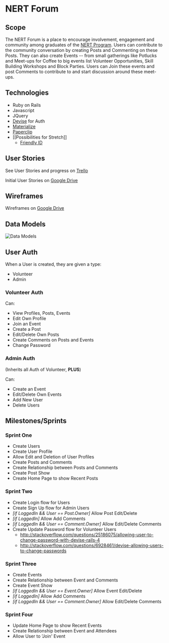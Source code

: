 # NERT Forum
## Scope
The NERT Forum is a place to encourage involvement, engagement and community among graduates of the [NERT Program](http://sf-fire.org/neighborhood-emergency-response-team-nert). Users can contribute to the community conversation by creating Posts and Commenting on these Posts. They can also create Events -- from small gatherings like Potlucks and Meet-ups for Coffee to big events list Volunteer Opportunities, Skill Building Workshops and Block Parties. Users can Join these events and post Comments to contribute to and start discussion around these meet-ups.

## Technologies
- Ruby on Rails
- Javascript
- JQuery
- [Devise](https://github.com/plataformatec/devise) for Auth
- [Materialize](http://materializecss.com)
- [Paperclip](https://github.com/thoughtbot/paperclip)
- [[Possibilities for Stretch]]
  - [Friendly ID](https://github.com/norman/friendly_id)

## User Stories
See User Stories and progress on [Trello](https://trello.com/b/6cLSglKz/nert-forum)

Initial User Stories on [Google Drive](https://drive.google.com/open?id=0BwFLR37h9aikVDFUNXNWUDZmbjA)

## Wireframes
Wireframes on [Google Drive](https://drive.google.com/drive/u/0/folders/0BwFLR37h9aikbUMwS2FLTmNOM00)


## Data Models
![Data Models](https://lh3.googleusercontent.com/pvjjQ42PdA8BflQ3TpLSFcXyZMdzJnBduQggSutZ2oR128dz1RroQFtK1Fgm3zwR4_2kp6jmXtidx77fTasQ32q_yq3eSA5m9MzkJFHbR4gnVVj1wQvugx6dCb9MnIQBArV7mpYxTbRyVAxWM3nfq8mAQlM4wwPMB3RZN5rBUmpi3kkw0DepBJZ_n6bFwMPV5SeYfqXrP3B23ioejPsE1I2sIb0ONk7oe1TPgmTZ3eG5aFHReOUSYAUCaK27HsPKwZ-XcwTgsUcjrLyBRWEIMrKBhRjtuSdQGXZB8YDRjKdNr4JAzoMF0GZMXe_DeRKsyBiDiLJAx_vtTOCB6M91dNJYy3PyugJMqdckvyk9uY38T3-tXL6s_UUuOct-G39jPB-19nqU3l5GF5m0wYjiehx4tSZZQFwHdxo_7yH3NBfVva4uCbJfTQdrJXnftFe6AmatGhQIjxeHYGun-sfCGQV-ib17l7D7Ilfweq193LCN3zDNpiPGwNDRT6kKoIyA-cesPT7jBDBWNx3hot1rG17rFhc0QDhsHMSsfoMTd8AfdRfGvsRV2OyCH-1p3xS_vfyMGl4Z=w2548-h1398)

## User Auth
When a User is created, they are given a type:

- Volunteer
- Admin

### Volunteer Auth

Can:

- View Profiles, Posts, Events
- Edit Own Profile
- Join an Event
- Create a Post
- Edit/Delete Own Posts
- Create Comments on Posts and Events
- Change Password

### Admin Auth

(Inherits all Auth of Volunteer, **PLUS**)

Can:

- Create an Event
- Edit/Delete Own Events
- Add New User
- Delete Users

## Milestones/Sprints
 
### Sprint One
- Create Users
- Create User Profile
- Allow Edit and Deletion of User Profiles
- Create Posts and Comments
- Create Relationship between Posts and Comments
- Create Post Show
- Create Home Page to show Recent Posts

### Sprint Two

- Create Login flow for Users
- Create Sign Up flow for Admin Users
- *[if LoggedIn && User == Post.Owner]* Allow Post Edit/Delete
- *[if LoggedIn]* Allow Add Comments
- *[if LoggedIn && User == Comment.Owner]* Allow Edit/Delete Comments
- Create Update Password flow for Volunteer Users
  - http://stackoverflow.com/questions/25186075/allowing-user-to-change-password-with-devise-rails-4
  - http://stackoverflow.com/questions/6928461/devise-allowing-users-to-change-passwords

### Sprint Three
- Create Events
- Create Relationship between Event and Comments
- Create Event Show
- *[if LoggedIn && User == Event.Owner]* Allow Event Edit/Delete
- *[if LoggedIn]* Allow Add Comments
- *[if LoggedIn && User == Comment.Owner]* Allow Edit/Delete Comments

### Sprint Four
- Update Home Page to show Recent Events
- Create Relationship between Event and Attendees
- Allow User to 'Join' Event